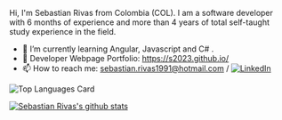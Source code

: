 Hi, I'm Sebastian Rivas from Colombia (COL). I am a software developer with 6 months of experience and more than 4 years of total self-taught study experience in the field.

- 🌱 I’m currently learning Angular, Javascript and C# .
- 📔 Developer Webpage Portfolio: https://s2023.github.io/
- 📫 How to reach me: sebastian.rivas1991@hotmail.com / [![LinkedIn](https://img.shields.io/badge/LinkedIn-0077B5?style=for-the-badge&logo=linkedin&logoColor=white)](https://www.linkedin.com/in/juan-sebastian-rivas-agudelo-b88983263/)



![Top Languages Card](https://github-readme-stats.vercel.app/api/top-langs/?username=s2023&theme=react&layout=compact)


[![Sebastian Rivas's github stats](https://github-readme-stats.vercel.app/api?username=s2023&theme=react)](https://github.com/anuraghazra/github-readme-stats)
